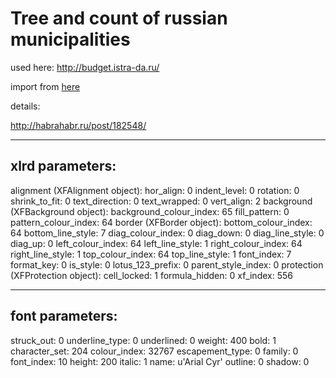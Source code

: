 Tree and count of russian municipalities
===============

used here: http://budget.istra-da.ru/

import from [here](http://www.gks.ru/wps/wcm/connect/rosstat_main/rosstat/ru/statistics/publications/catalog/afc8ea004d56a39ab251f2bafc3a6fce)

details:

http://habrahabr.ru/post/182548/


----
xlrd parameters:
----
alignment (XFAlignment object):
    hor_align: 0
    indent_level: 0
    rotation: 0
    shrink_to_fit: 0
    text_direction: 0
    text_wrapped: 0
    vert_align: 2
background (XFBackground object):
    background_colour_index: 65
    fill_pattern: 0
    pattern_colour_index: 64
border (XFBorder object):
    bottom_colour_index: 64
    bottom_line_style: 7
    diag_colour_index: 0
    diag_down: 0
    diag_line_style: 0
    diag_up: 0
    left_colour_index: 64
    left_line_style: 1
    right_colour_index: 64
    right_line_style: 1
    top_colour_index: 64
    top_line_style: 1
font_index: 7
format_key: 0
is_style: 0
lotus_123_prefix: 0
parent_style_index: 0
protection (XFProtection object):
    cell_locked: 1
    formula_hidden: 0
xf_index: 556



-----
font parameters:
-----
struck_out: 0
underline_type: 0
underlined: 0
weight: 400
bold: 1
character_set: 204
colour_index: 32767
escapement_type: 0
family: 0
font_index: 10
height: 200
italic: 1
name: u'Arial Cyr'
outline: 0
shadow: 0
